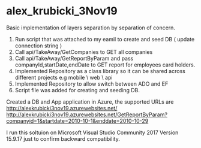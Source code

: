 # alex_krubicki_3Nov19

Basic implementation of layers separation by separation of concern.

1) Run script that was attached to my eamil to create and seed DB ( update connection string ) 
2) Call api/TakeAway/GetCompanies to GET all companies 
3) Call api/TakeAway/GetReportByParam and pass companyId,startDate,endDate to GET report for employees card holders. 
4) Implemented Repository as a class library so it can be shared across different projects e.g mobile \ web \ api
5) Implemented Repository to allow switch between ADO and EF 
6) Script file was added for creating and seeding DB. 

Created a DB and App application in Azure, the supported URLs are
http://alexkrubicki3nov19.azurewebsites.net/
http://alexkrubicki3nov19.azurewebsites.net/GetReportByParam?companyid=1&startdate=2010-10-1&enddate=2010-10-29



I  run this soltuion on Microsoft Visual Studio Community 2017 
Version 15.9.17 just to confirm backward compatibility.
